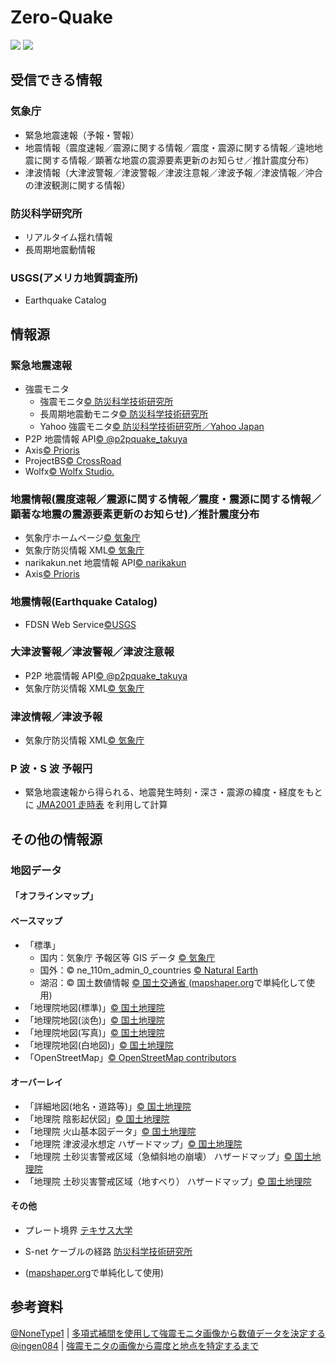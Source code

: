 # Zero-Quake

![](https://img.shields.io/github/downloads/0quake/Zero-Quake/total)
![](https://img.shields.io/github/package-json/v/0quake/Zero-Quake)

## 受信できる情報

### 気象庁

- 緊急地震速報（予報・警報）
- 地震情報（震度速報／震源に関する情報／震度・震源に関する情報／遠地地震に関する情報／顕著な地震の震源要素更新のお知らせ／推計震度分布）
- 津波情報（大津波警報／津波警報／津波注意報／津波予報／津波情報／沖合の津波観測に関する情報）

### 防災科学研究所

- リアルタイム揺れ情報
- 長周期地震動情報

### USGS(アメリカ地質調査所)

- Earthquake Catalog

## 情報源

### 緊急地震速報

- 強震モニタ
  - 強震モニタ[© 防災科学技術研究所](http://www.kmoni.bosai.go.jp/)
  - 長周期地震動モニタ[© 防災科学技術研究所](lmoni.bosai.go.jp)
  - Yahoo 強震モニタ[© 防災科学技術研究所／Yahoo Japan](https://typhoon.yahoo.co.jp/weather/jp/earthquake/kyoshin/)
- P2P 地震情報 API[© @p2pquake_takuya](https://www.p2pquake.net/json_api_v2/)
- Axis[© Prioris](https://axis.prioris.jp/)
- ProjectBS[© CrossRoad](https://projectbs.cn/)
- Wolfx[© Wolfx Studio.](https://api.wolfx.jp/)

### 地震情報(震度速報／震源に関する情報／震度・震源に関する情報／顕著な地震の震源要素更新のお知らせ)／推計震度分布

- 気象庁ホームページ[© 気象庁](https://www.jma.go.jp/bosai/map.html?contents=earthquake_map)
- 気象庁防災情報 XML[© 気象庁](https://xml.kishou.go.jp/xmlpull.html)
- narikakun.net 地震情報 API[© narikakun](https://dev.narikakun.net/doc/earthquake)
- Axis[© Prioris](https://axis.prioris.jp/)

### 地震情報(Earthquake Catalog)

- FDSN Web Service[©USGS](https://earthquake.usgs.gov/fdsnws/event/1/)

### 大津波警報／津波警報／津波注意報

- P2P 地震情報 API[© @p2pquake_takuya](https://www.p2pquake.net/json_api_v2/)
- 気象庁防災情報 XML[© 気象庁](https://xml.kishou.go.jp/xmlpull.html)

### 津波情報／津波予報

- 気象庁防災情報 XML[© 気象庁](https://xml.kishou.go.jp/xmlpull.html)

### P 波・S 波 予報円

- 緊急地震速報から得られる、地震発生時刻・深さ・震源の緯度・経度をもとに
  [JMA2001 走時表](https://www.data.jma.go.jp/eqev/data/bulletin/catalog/appendix/trtime/trt_j.html)
  を利用して計算

## その他の情報源

### 地図データ

#### 「オフラインマップ」

#### ベースマップ

- 「標準」
  - 国内：気象庁 予報区等 GIS データ [© 気象庁](https://www.data.jma.go.jp/developer/gis.html)
  - 国外：© ne_110m_admin_0_countries [© Natural Earth ](https://www.naturalearthdata.com/downloads/110m-cultural-vectors/)
  - 湖沼：© 国土数値情報 [© 国土交通省 ](https://nlftp.mlit.go.jp/ksj/gml/datalist/KsjTmplt-W09-v2_2.html)
    ([mapshaper.org](https://mapshaper.org/)で単純化して使用)
- 「地理院地図(標準)」[© 国土地理院](https://maps.gsi.go.jp/development/ichiran.html)
- 「地理院地図(淡色)」[© 国土地理院](https://maps.gsi.go.jp/development/ichiran.html)
- 「地理院地図(写真)」[© 国土地理院](https://maps.gsi.go.jp/development/ichiran.html)
- 「地理院地図(白地図)」[© 国土地理院](https://maps.gsi.go.jp/development/ichiran.html)
- 「OpenStreetMap」[© OpenStreetMap contributors](https://www.openstreetmap.org/copyright/)

#### オーバーレイ

- 「詳細地図(地名・道路等)」[© 国土地理院](https://maps.gsi.go.jp/development/ichiran.html)
- 「地理院 陰影起伏図」[© 国土地理院](https://maps.gsi.go.jp/development/ichiran.html)
- 「地理院 火山基本図データ」[© 国土地理院](https://maps.gsi.go.jp/development/ichiran.html)
- 「地理院 津波浸水想定 ハザードマップ」[© 国土地理院](https://maps.gsi.go.jp/development/ichiran.html)
- 「地理院 土砂災害警戒区域（急傾斜地の崩壊） ハザードマップ」[© 国土地理院](https://maps.gsi.go.jp/development/ichiran.html)
- 「地理院 土砂災害警戒区域（地すべり） ハザードマップ」[© 国土地理院](https://maps.gsi.go.jp/development/ichiran.html)

#### その他

- プレート境界 [テキサス大学](http://www-udc.ig.utexas.edu/external/plates/data.htm)
- S-net ケーブルの経路 [防災科学技術研究所](https://www.seafloor.bosai.go.jp/st_info_map/)

- ([mapshaper.org](https://mapshaper.org/)で単純化して使用)

## 参考資料

[@NoneType1](https://twitter.com/NoneType1) |
[多項式補間を使用して強震モニタ画像から数値データを決定する](https://qiita.com/NoneType1/items/a4d2cf932e20b56ca444)  
[@ingen084](https://twitter.com/ingen084) |
[強震モニタの画像から震度と地点を特定するまで](https://qiita.com/ingen084/items/7e91f8da2996972ac586)
